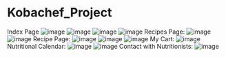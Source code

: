 # Kobachef_Project
Index Page
![image](https://github.com/Koularis/Kobachef_Project/assets/124891002/c3b48b7a-77a2-4f0f-817e-aff51b6782f4)
![image](https://github.com/Koularis/Kobachef_Project/assets/124891002/d0c6d3a4-e278-4a4b-95f5-7710a00e35cf)
![image](https://github.com/Koularis/Kobachef_Project/assets/124891002/34ebfa98-dfbb-4925-9b1f-f5438cd5cc30)
![image](https://github.com/Koularis/Kobachef_Project/assets/124891002/47fade76-a77c-4a24-b299-e982959ed139)
Recipes Page:
![image](https://github.com/Koularis/Kobachef_Project/assets/124891002/dbc68463-7c09-4141-ac76-84a723c579e7)
![image](https://github.com/Koularis/Kobachef_Project/assets/124891002/feb2f766-ae10-4ca2-805a-bf0ab1f85d31)
Recipe Page:
![image](https://github.com/Koularis/Kobachef_Project/assets/124891002/b878aa3c-4e99-4a80-a7cf-c974b4e7c981)
![image](https://github.com/Koularis/Kobachef_Project/assets/124891002/ccdc139b-9aa6-4650-9d31-f1436e9e4a88)
![image](https://github.com/Koularis/Kobachef_Project/assets/124891002/a12f03e1-313e-4fde-82f9-aa51817ff215)
My Cart:
![image](https://github.com/Koularis/Kobachef_Project/assets/124891002/d0969541-f072-4309-bacc-db9bf6a00ff3)
Nutritional Calendar:
![image](https://github.com/Koularis/Kobachef_Project/assets/124891002/719c8461-5357-4d94-9919-4ce316ea21ac)
![image](https://github.com/Koularis/Kobachef_Project/assets/124891002/0a4c4675-540a-40b2-a73c-040351f97884)
Contact with Nutritionists:
![image](https://github.com/Koularis/Kobachef_Project/assets/124891002/8c4f73e0-9459-47f5-8388-f0d9ce79b367)








